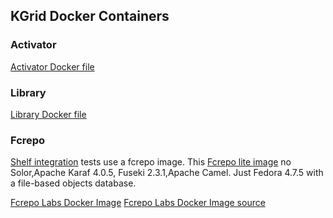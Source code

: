 
## KGrid Docker Containers


### Activator

[Activator Docker file](./activator/readme.md)

### Library
 
[Library Docker file](./library/readme.md)

### Fcrepo
[Shelf integration](https://github.com/kgrid/kgrid-shelf#integration-tests) tests use a fcrepo image. This [Fcrepo lite image](https://hub.docker.com/r/farrisg/fcrepo/) no Solor,Apache Karaf 4.0.5, Fuseki 2.3.1,Apache Camel. Just Fedora 4.7.5 with a file-based objects database.


[Fcrepo Labs Docker Image](https://hub.docker.com/r/yinlinchen/fcrepo4-docker/)
[Fcrepo Labs Docker Image source](https://github.com/fcrepo4-labs/fcrepo4-docker)




